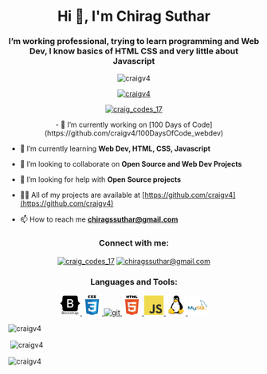 <!---
craigv4/craigv4 is a ✨ special ✨ repository because its `README.md` (this file) appears on your GitHub profile.
You can click the Preview link to take a look at your changes.
--->
<h1 align="center">Hi 👋, I'm Chirag Suthar</h1>
<h3 align="center">I’m working professional, trying to learn programming and Web Dev, I know basics of HTML CSS and very little about Javascript</h3>

<p align="center"> <img src="https://komarev.com/ghpvc/?username=craigv4&label=Profile%20views&color=0e75b6&style=flat" alt="craigv4" /> </p>

<p align="center"> <a href="https://github.com/ryo-ma/github-profile-trophy"><img src="https://github-profile-trophy.vercel.app/?username=craigv4" alt="craigv4" /></a> </p>

<p align="center"> <a href="https://twitter.com/craig_codes_17" target="blank"><img src="https://img.shields.io/twitter/follow/craig_codes_17?logo=twitter&style=for-the-badge" alt="craig_codes_17" /></a> </p>

<p align="center">
- 🔭 I’m currently working on [100 Days of Code](https://github.com/craigv4/100DaysOfCode_webdev)

- 🌱 I’m currently learning **Web Dev, HTML, CSS, Javascript**

- 👯 I’m looking to collaborate on **Open Source and Web Dev Projects**

- 🤝 I’m looking for help with **Open Source projects**

- 👨‍💻 All of my projects are available at [https://github.com/craigv4](https://github.com/craigv4)

- 📫 How to reach me **chiragssuthar@gmail.com**
</p>
<h3 align="center">Connect with me:</h3>
<p align="center">
<a href="https://twitter.com/craig_codes_17" target="blank"><img align="center" src="https://raw.githubusercontent.com/rahuldkjain/github-profile-readme-generator/master/src/images/icons/Social/twitter.svg" alt="craig_codes_17" height="30" width="40" /></a>
<a href="https://linkedin.com/in/chiragssuthar@gmail.com" target="blank"><img align="center" src="https://raw.githubusercontent.com/rahuldkjain/github-profile-readme-generator/master/src/images/icons/Social/linked-in-alt.svg" alt="chiragssuthar@gmail.com" height="30" width="40" /></a>
</p>

<h3 align="center">Languages and Tools:</h3>
<p align="center"> <a href="https://getbootstrap.com" target="_blank" rel="noreferrer"> <img src="https://raw.githubusercontent.com/devicons/devicon/master/icons/bootstrap/bootstrap-plain-wordmark.svg" alt="bootstrap" width="40" height="40"/> </a> <a href="https://www.w3schools.com/css/" target="_blank" rel="noreferrer"> <img src="https://raw.githubusercontent.com/devicons/devicon/master/icons/css3/css3-original-wordmark.svg" alt="css3" width="40" height="40"/> </a> <a href="https://git-scm.com/" target="_blank" rel="noreferrer"> <img src="https://www.vectorlogo.zone/logos/git-scm/git-scm-icon.svg" alt="git" width="40" height="40"/> </a> <a href="https://www.w3.org/html/" target="_blank" rel="noreferrer"> <img src="https://raw.githubusercontent.com/devicons/devicon/master/icons/html5/html5-original-wordmark.svg" alt="html5" width="40" height="40"/> </a> <a href="https://developer.mozilla.org/en-US/docs/Web/JavaScript" target="_blank" rel="noreferrer"> <img src="https://raw.githubusercontent.com/devicons/devicon/master/icons/javascript/javascript-original.svg" alt="javascript" width="40" height="40"/> </a> <a href="https://www.linux.org/" target="_blank" rel="noreferrer"> <img src="https://raw.githubusercontent.com/devicons/devicon/master/icons/linux/linux-original.svg" alt="linux" width="40" height="40"/> </a> <a href="https://www.mysql.com/" target="_blank" rel="noreferrer"> <img src="https://raw.githubusercontent.com/devicons/devicon/master/icons/mysql/mysql-original-wordmark.svg" alt="mysql" width="40" height="40"/> </a> </p>

<p><img align="center" src="https://github-readme-stats.vercel.app/api/top-langs?username=craigv4&show_icons=true&locale=en&layout=compact" alt="craigv4" /></p>

<p>&nbsp;<img align="center" src="https://github-readme-stats.vercel.app/api?username=craigv4&show_icons=true&locale=en" alt="craigv4" /></p>

<p><img align="center" src="https://github-readme-streak-stats.herokuapp.com/?user=craigv4&" alt="craigv4" /></p>



